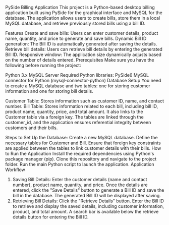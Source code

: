 PySide Billing Application
This project is a Python-based desktop billing application built using PySide for the graphical interface and MySQL for the database. The application allows users to create bills, store them in a local MySQL database, and retrieve previously stored bills using a bill ID.

Features
Create and save bills: Users can enter customer details, product name, quantity, and price to generate and save bills.
Dynamic Bill ID generation: The Bill ID is automatically generated after saving the details.
Retrieve bill details: Users can retrieve bill details by entering the generated Bill ID.
Responsive window: The application size dynamically adjusts based on the number of details entered.
Prerequisites
Make sure you have the following before running the project:

Python 3.x
MySQL Server
Required Python libraries:
PySide6
MySQL connector for Python (mysql-connector-python)
Database Setup
You need to create a MySQL database and two tables: one for storing customer information and one for storing bill details.

Customer Table: Stores information such as customer ID, name, and contact number.
Bill Table: Stores information related to each bill, including bill ID, product name, quantity, price, and total amount. It also links to the Customer table via a foreign key.
The tables are linked through the customer_id, and the application ensures referential integrity between customers and their bills.

Steps to Set Up the Database:
Create a new MySQL database.
Define the necessary tables for Customer and Bill.
Ensure that foreign key constraints are applied between the tables to link customer details with their bills.
How to Run the Application
Install the required dependencies using Python's package manager (pip).
Clone this repository and navigate to the project folder.
Run the main Python script to launch the application.
Application Workflow
1. Saving Bill Details:
Enter the customer details (name and contact number), product name, quantity, and price.
Once the details are entered, click the "Save Details" button to generate a Bill ID and save the bill in the database.
The generated Bill ID will be displayed after saving.
2. Retrieving Bill Details:
Click the "Retrieve Details" button.
Enter the Bill ID to retrieve and display the saved details, including customer information, product, and total amount.
A search bar is available below the retrieve details button for entering the Bill ID.
